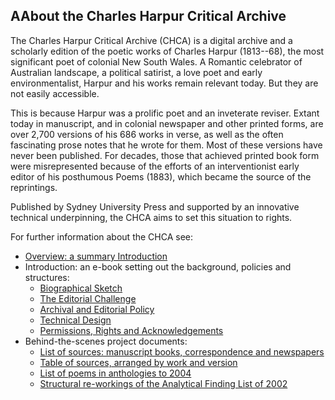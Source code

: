 ## A﻿About the Charles Harpur Critical Archive

The Charles Harpur Critical Archive (CHCA) is a digital archive and a 
scholarly edition of the poetic works of Charles Harpur (1813--68), the 
most significant poet of colonial New South Wales. A Romantic celebrator 
of Australian landscape, a political satirist, a love poet and early 
environmentalist, Harpur and his works remain relevant today. But they 
are not easily accessible.

This is because Harpur was a prolific poet and an inveterate reviser. 
Extant today in manuscript, and in colonial newspaper and other printed 
forms, are over 2,700 versions of his 686 works in verse, as well as the 
often fascinating prose notes that he wrote for them. Most of these 
versions have never been published. For decades, those that achieved 
printed book form were misrepresented because of the efforts of an 
interventionist early editor of his posthumous Poems (1883), which 
became the source of the reprintings.

Published by Sydney University Press and supported by an innovative 
technical underpinning, the CHCA aims to set this situation to rights.

For further information about the CHCA see:

* [Overview: a summary Introduction](31)
* Introduction: an e-book setting out the background, policies and structures:
  * [Biographical Sketch](33)
  * [The Editorial Challenge](36)
  * [Archival and Editorial Policy](32)
  * [Technical Design](35)
  * [Permissions, Rights and Acknowledgements](34)
* Behind-the-scenes project documents:
  * [List of sources: manuscript books, correspondence and newspapers](37)
  * [Table of sources, arranged by work and version](/harpur/works?projid=english/harpur)
  * [List of poems in anthologies to 2004](38)
  * [Structural re-workings of the Analytical Finding List of 2002](10)
